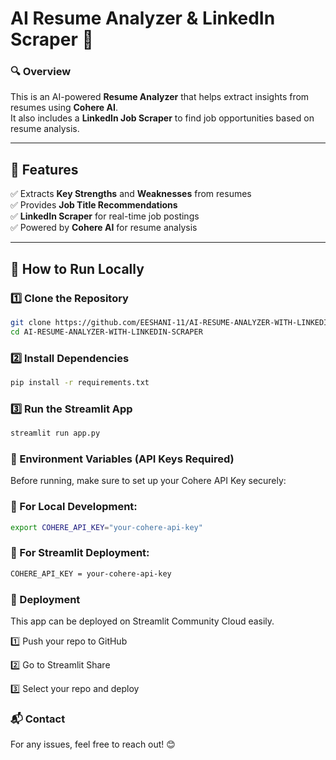 # AI Resume Analyzer & LinkedIn Scraper 🚀  

### 🔍 Overview  
This is an AI-powered **Resume Analyzer** that helps extract insights from resumes using **Cohere AI**.  
It also includes a **LinkedIn Job Scraper** to find job opportunities based on resume analysis.  

---

## 📌 Features  
✅ Extracts **Key Strengths** and **Weaknesses** from resumes  
✅ Provides **Job Title Recommendations**  
✅ **LinkedIn Scraper** for real-time job postings  
✅ Powered by **Cohere AI** for resume analysis  

---

## 🚀 How to Run Locally  

### 1️⃣ Clone the Repository  
```bash
git clone https://github.com/EESHANI-11/AI-RESUME-ANALYZER-WITH-LINKEDIN-SCRAPER.git
cd AI-RESUME-ANALYZER-WITH-LINKEDIN-SCRAPER
```
### 2️⃣ Install Dependencies
```bash
pip install -r requirements.txt
```
### 3️⃣ Run the Streamlit App
```bash
streamlit run app.py
```
### 🔑 Environment Variables (API Keys Required)
Before running, make sure to set up your Cohere API Key securely:

### 📌 For Local Development:
```bash
export COHERE_API_KEY="your-cohere-api-key"
```
### 📌 For Streamlit Deployment:
```bash
COHERE_API_KEY = your-cohere-api-key
```
### 📌 Deployment
This app can be deployed on Streamlit Community Cloud easily.

1️⃣ Push your repo to GitHub

2️⃣ Go to Streamlit Share

3️⃣ Select your repo and deploy

### 📬 Contact
For any issues, feel free to reach out! 😊
